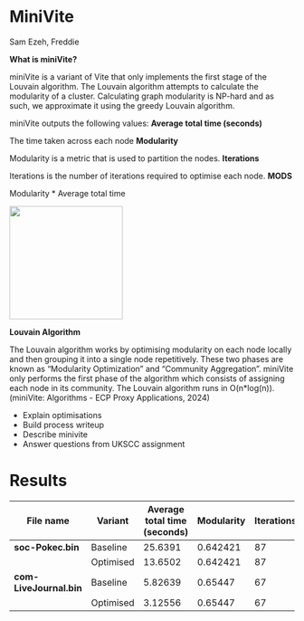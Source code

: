 # MiniVite
Sam Ezeh, Freddie

**What is miniVite?**

miniVite is a variant of Vite that only implements the first stage of the Louvain algorithm. The Louvain algorithm attempts to calculate the modularity of a cluster. Calculating graph modularity is NP-hard and as such, we approximate it using the greedy Louvain algorithm.

miniVite outputs the following values:
**Average total time (seconds)**

The time taken across each node	
**Modularity**

Modularity is a metric that is used to partition the nodes.
**Iterations**

Iterations is the number of iterations required to optimise each node.
**MODS**

Modularity * Average total time 

<img src="https://github.com/Jackaed/UKSCC-Submission/assets/8216039/26a77237-1692-43ac-8875-674c691773f8" width="200" >

**Louvain Algorithm**

The Louvain algorithm works by optimising modularity on each node locally and then grouping it into a single node repetitively. These two phases are known as “Modularity Optimization” and “Community Aggregation”. miniVite only performs the first phase of the algorithm which consists of assigning each node in its community. The Louvain algorithm runs in O(n*log(n)). (miniVite: Algorithms - ECP Proxy Applications, 2024)


* Explain optimisations
* Build process writeup
* Describe minivite
* Answer questions from UKSCC assignment

# Results

| File name               | Variant   | Average total time (seconds) | Modularity | Iterations | MODS    |
| ----------------------- | --------- | ---------------------------- | ---------- | ---------- | ------- |
| **soc-Pokec.bin**       | Baseline  | 25.6391                      | 0.642421   | 87         | 16.4711 |
|                         | Optimised | 13.6502                      | 0.642421   | 87         | 8.76918 |
| **com-LiveJournal.bin** | Baseline  | 5.82639                      | 0.65447    | 67         | 3.8132  |
|                         | Optimised | 3.12556                      | 0.65447    | 67         | 2.04559 |
